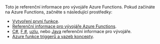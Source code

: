 Toto je referenční informace pro vývojáře Azure Functions. Pokud začínáte na Azure Functions, začněte s následující prostředky:

* [Vytvoření první funkce](../articles/azure-functions/functions-create-first-azure-function.md).
* [Referenční informace pro vývojáře Azure Functions](../articles/azure-functions/functions-reference.md).
* [C#](../articles/azure-functions/functions-reference-csharp.md), [F #](../articles/azure-functions/functions-reference-fsharp.md), [uzlu](../articles/azure-functions/functions-reference-node.md), nebo [Java](..\articles\azure-functions\functions-reference-java.md) referenční informace pro vývojáře.
* [Azure funkce triggerů a vazeb koncepty](..\articles\azure-functions\functions-triggers-bindings.md).

